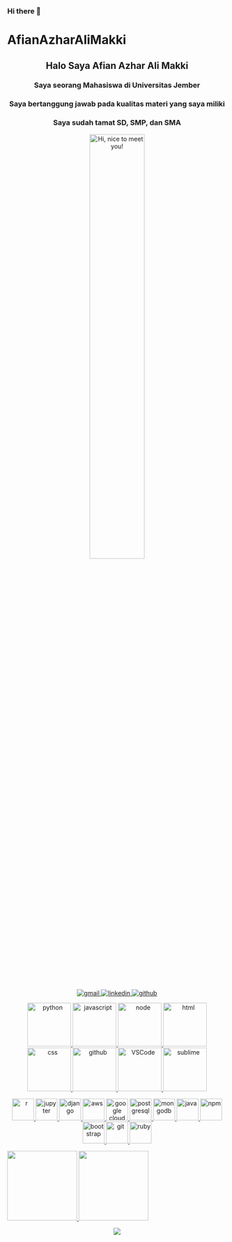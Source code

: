 ### Hi there 👋

# AfianAzharAliMakki

<div align="center">
  <h2> 
    Halo Saya Afian Azhar Ali Makki
  </h2>
</div>
<div align="center">
  <h3> 
    Saya seorang Mahasiswa di Universitas Jember
  </h3>
</div>
<div align="center">
  <h3> 
    Saya bertanggung jawab pada kualitas materi yang saya miliki
  </h3>
</div>
<div align="center">
  <h3>   
    Saya sudah tamat SD, SMP, dan SMA
  </h3>
</div>

<p align="center">
  <img src="file:///E:/IMG20191226130743.jpg" width=50% title="Hi, nice to meet you!">
</p>

<p align="center">
  <a href="mailto:afianazhar@gmail.com"><img src="https://img.icons8.com/doodle/96/000000/gmail-new.png" title="gmail">
  <a href="https://www.linkedin.com/in/afian-alimakki-1262a0202/"><img src="https://img.icons8.com/doodle/96/000000/linkedin-circled.png" title="linkedin">
  <a href="https://github.com/afiianalimaki"><img src="https://img.icons8.com/doodle/96/000000/github--v1.png" title="github">
</p>
<p align="center">
  <img alt="python" src="https://i.giphy.com/media/LMt9638dO8dftAjtco/200.webp" width="100" title="python">
  <img alt="javascript" src="https://media3.giphy.com/media/ln7z2eWriiQAllfVcn/200w.webp" width="100" title="javascript">
  <img alt="node" src="https://media.giphy.com/media/kdFc8fubgS31b8DsVu/giphy.gif" width="100" title="node">
  <img alt-"html5" src="https://media.giphy.com/media/XAxylRMCdpbEWUAvr8/giphy.gif" width="100" title="html">
  <img alt="css" src="https://media.giphy.com/media/fsEaZldNC8A1PJ3mwp/giphy.gif" width="100" title="css">
  <img alt="github" src="https://i.giphy.com/media/KzJkzjggfGN5Py6nkT/200.webp" width="100" title="github">
  <img alt="VSCode" src="https://i.giphy.com/media/IdyAQJVN2kVPNUrojM/200.webp" width="100" title="vscode">
  <img alt="sublime" src="https://media.giphy.com/media/jnDKffgCfGYOp6cMTK/giphy.gif" width="100" title="sublime">
</p>

<p align="center">
  <span><img src="https://cdn.jsdelivr.net/gh/devicons/devicon@latest/icons/r/r-original.svg" width="50px" title="r"></span>
  <span><img src="https://cdn.jsdelivr.net/gh/devicons/devicon@latest/icons/jupyter/jupyter-original.svg" width="50px" title="jupyter"></span>
  <span><img src="https://cdn.jsdelivr.net/gh/devicons/devicon@latest/icons/django/django-original.svg" width="50px" title="django"></span>
  <span><img src="https://cdn.jsdelivr.net/gh/devicons/devicon@latest/icons/amazonwebservices/amazonwebservices-original.svg" width="50px" title="aws"></span>
  <span><img src="https://cdn.jsdelivr.net/gh/devicons/devicon@latest/icons/googlecloud/googlecloud-original.svg" width="50px" title="google cloud"></span>
  <span><img src="https://cdn.jsdelivr.net/gh/devicons/devicon@latest/icons/postgresql/postgresql-original.svg" width="50px" title="postgresql"></span>
  <span><img src="https://cdn.jsdelivr.net/gh/devicons/devicon@latest/icons/mongodb/mongodb-original.svg" width="50px" title="mongodb"></span>
  <span><img src="https://cdn.jsdelivr.net/gh/devicons/devicon@latest/icons/java/java-original.svg" width="50px" title="java"></span>
  <span><img src="https://cdn.jsdelivr.net/gh/devicons/devicon@latest/icons/npm/npm-original-wordmark.svg" width="50px" title="npm"></span>
  <span><img src="https://cdn.jsdelivr.net/gh/devicons/devicon@latest/icons/bootstrap/bootstrap-plain.svg" width="50px" title="bootstrap"></span>
  <span><img src="https://cdn.jsdelivr.net/gh/devicons/devicon@latest/icons/git/git-original.svg" width="50px" title="git"></span>
  <span><img src="https://cdn.jsdelivr.net/npm/devicons@1.8.0/!SVG/ruby.svg" width="50px" title="ruby"></span
</p>
  
<p align="left">
<a href="https://github.com/afiianalimaki">
  <img height="160em" src="https://github-readme-stats-eight-theta.vercel.app/api?username=afiianalimaki&show_icons=true&theme=algolia&include_all_commits=true&count_private=true"/>
  <img height="160em" src="https://github-readme-stats-eight-theta.vercel.app/api/top-langs/?username=afiianalimaki&layout=compact&langs_count=8&theme=algolia"/>
</a>
</p>
    
<p align="center">
  <a href="#">
      <img src="http://estruyf-github.azurewebsites.net/api/VisitorHit?user=shpatrickguo&repo=github-visitors-badge&countColor=%237B1E7A">
   </a>
</p>
